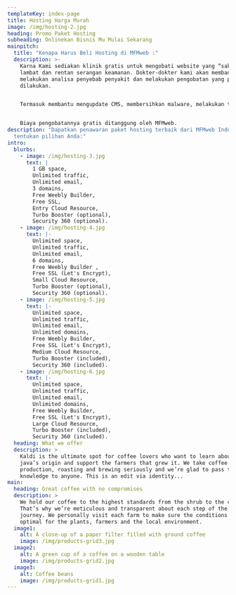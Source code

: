 ```yaml
---
templateKey: index-page
title: Hosting Harga Murah
image: /img/hosting-2.jpg
heading: Promo Paket Hosting
subheading: Onlinekan Bisnis Mu Mulai Sekarang
mainpitch:
  title: "Kenapa Harus Beli Hosting di MFMweb :"
  description: >-
    Karna Kami sediakan klinik gratis untuk mengobati website yang “sakit”,
    lambat dan rentan serangan keamanan. Dokter-dokter kami akan membantu Anda
    melakukan analisa penyebab penyakit dan melakukan pengobatan yang perlu
    dilakukan.


    Termasuk membantu mengupdate CMS, membersihkan malware, melakukan tune-up, dan semua pekerjaan lain yang diperlukan agar website Anda dapat diakses dengan cepat dan lebih aman.


    Biaya pengobatannya gratis ditanggung oleh MFMweb.
description: "Dapatkan penawaran paket hosting terbaik dari MFMweb Indonesia dan
  tentukan pilihan Anda:"
intro:
  blurbs:
    - image: /img/hosting-3.jpg
      text: |
        1 GB space,
        Unlimited traffic,
        Unlimited email,
        3 domains,
        Free Weebly Builder,
        Free SSL,
        Entry Cloud Resource,
        Turbo Booster (optional),
        Security 360 (optional).
    - image: /img/hosting-4.jpg
      text: |-
        Unlimited space,
        Unlimited traffic,
        Unlimited email,
        6 domains,
        Free Weebly Builder ,
        Free SSL (Let's Encrypt),
        Small Cloud Resource,
        Turbo Booster (optional),
        Security 360 (optional).
    - image: /img/hosting-5.jpg
      text: |-
        Unlimited space,
        Unlimited traffic,
        Unlimited email,
        Unlimited domains,
        Free Weebly Builder,
        Free SSL (Let's Encrypt),
        Medium Cloud Resource,
        Turbo Booster (included),
        Security 360 (included).
    - image: /img/hosting-6.jpg
      text: |-
        Unlimited space,
        Unlimited traffic,
        Unlimited email,
        Unlimited domains,
        Free Weebly Builder,
        Free SSL (Let's Encrypt),
        Large Cloud Resource,
        Turbo Booster (included),
        Security 360 (included).
  heading: What we offer
  description: >
    Kaldi is the ultimate spot for coffee lovers who want to learn about their
    java’s origin and support the farmers that grew it. We take coffee
    production, roasting and brewing seriously and we’re glad to pass that
    knowledge to anyone. This is an edit via identity...
main:
  heading: Great coffee with no compromises
  description: >
    We hold our coffee to the highest standards from the shrub to the cup.
    That’s why we’re meticulous and transparent about each step of the coffee’s
    journey. We personally visit each farm to make sure the conditions are
    optimal for the plants, farmers and the local environment.
  image1:
    alt: A close-up of a paper filter filled with ground coffee
    image: /img/products-grid3.jpg
  image2:
    alt: A green cup of a coffee on a wooden table
    image: /img/products-grid2.jpg
  image3:
    alt: Coffee beans
    image: /img/products-grid1.jpg
---
```

